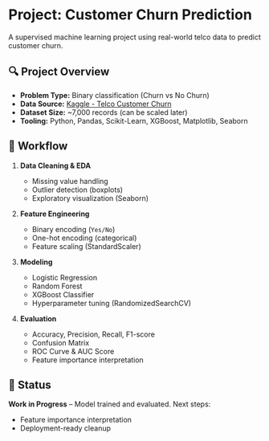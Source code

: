 # Project: Customer Churn Prediction
A supervised machine learning project using real-world telco data to predict customer churn.

## 🔍 Project Overview

- **Problem Type:** Binary classification (Churn vs No Churn)
- **Data Source:** [Kaggle - Telco Customer Churn](https://www.kaggle.com/datasets/blastchar/telco-customer-churn?resource=download)
- **Dataset Size:** ~7,000 records (can be scaled later)
- **Tooling:** Python, Pandas, Scikit-Learn, XGBoost, Matplotlib, Seaborn


## 🧪 Workflow

1. **Data Cleaning & EDA**
   - Missing value handling
   - Outlier detection (boxplots)
   - Exploratory visualization (Seaborn)

2. **Feature Engineering**
   - Binary encoding (`Yes/No`)
   - One-hot encoding (categorical)
   - Feature scaling (StandardScaler)

3. **Modeling**
   - Logistic Regression
   - Random Forest
   - XGBoost Classifier
   - Hyperparameter tuning (RandomizedSearchCV)

4. **Evaluation**
   - Accuracy, Precision, Recall, F1-score
   - Confusion Matrix
   - ROC Curve & AUC Score
   - Feature importance interpretation
    

## 🚧 Status

**Work in Progress** – Model trained and evaluated. Next steps:
- Feature importance interpretation
- Deployment-ready cleanup
